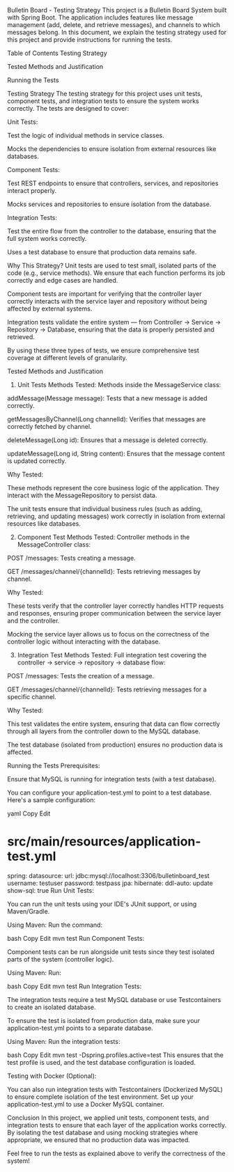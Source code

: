 Bulletin Board - Testing Strategy
This project is a Bulletin Board System built with Spring Boot. The application includes features like message management (add, delete, and retrieve messages), and channels to which messages belong. In this document, we explain the testing strategy used for this project and provide instructions for running the tests.

Table of Contents
Testing Strategy

Tested Methods and Justification

Running the Tests

Testing Strategy
The testing strategy for this project uses unit tests, component tests, and integration tests to ensure the system works correctly. The tests are designed to cover:

Unit Tests:

Test the logic of individual methods in service classes.

Mocks the dependencies to ensure isolation from external resources like databases.

Component Tests:

Test REST endpoints to ensure that controllers, services, and repositories interact properly.

Mocks services and repositories to ensure isolation from the database.

Integration Tests:

Test the entire flow from the controller to the database, ensuring that the full system works correctly.

Uses a test database to ensure that production data remains safe.

Why This Strategy?
Unit tests are used to test small, isolated parts of the code (e.g., service methods). We ensure that each function performs its job correctly and edge cases are handled.

Component tests are important for verifying that the controller layer correctly interacts with the service layer and repository without being affected by external systems.

Integration tests validate the entire system — from Controller → Service → Repository → Database, ensuring that the data is properly persisted and retrieved.

By using these three types of tests, we ensure comprehensive test coverage at different levels of granularity.

Tested Methods and Justification
1. Unit Tests
   Methods Tested: Methods inside the MessageService class:

addMessage(Message message): Tests that a new message is added correctly.

getMessagesByChannel(Long channelId): Verifies that messages are correctly fetched by channel.

deleteMessage(Long id): Ensures that a message is deleted correctly.

updateMessage(Long id, String content): Ensures that the message content is updated correctly.

Why Tested:

These methods represent the core business logic of the application. They interact with the MessageRepository to persist data.

The unit tests ensure that individual business rules (such as adding, retrieving, and updating messages) work correctly in isolation from external resources like databases.

2. Component Test
   Methods Tested: Controller methods in the MessageController class:

POST /messages: Tests creating a message.

GET /messages/channel/{channelId}: Tests retrieving messages by channel.

Why Tested:

These tests verify that the controller layer correctly handles HTTP requests and responses, ensuring proper communication between the service layer and the controller.

Mocking the service layer allows us to focus on the correctness of the controller logic without interacting with the database.

3. Integration Test
   Methods Tested: Full integration test covering the controller → service → repository → database flow:

POST /messages: Tests the creation of a message.

GET /messages/channel/{channelId}: Tests retrieving messages for a specific channel.

Why Tested:

This test validates the entire system, ensuring that data can flow correctly through all layers from the controller down to the MySQL database.

The test database (isolated from production) ensures no production data is affected.

Running the Tests
Prerequisites:

Ensure that MySQL is running for integration tests (with a test database).

You can configure your application-test.yml to point to a test database. Here's a sample configuration:

yaml
Copy
Edit
# src/main/resources/application-test.yml
spring:
datasource:
url: jdbc:mysql://localhost:3306/bulletinboard_test
username: testuser
password: testpass
jpa:
hibernate:
ddl-auto: update
show-sql: true
Run Unit Tests:

You can run the unit tests using your IDE's JUnit support, or using Maven/Gradle.

Using Maven: Run the command:

bash
Copy
Edit
mvn test
Run Component Tests:

Component tests can be run alongside unit tests since they test isolated parts of the system (controller logic).

Using Maven: Run:

bash
Copy
Edit
mvn test
Run Integration Tests:

The integration tests require a test MySQL database or use Testcontainers to create an isolated database.

To ensure the test is isolated from production data, make sure your application-test.yml points to a separate database.

Using Maven: Run the integration tests:

bash
Copy
Edit
mvn test -Dspring.profiles.active=test
This ensures that the test profile is used, and the test database configuration is loaded.

Testing with Docker (Optional):

You can also run integration tests with Testcontainers (Dockerized MySQL) to ensure complete isolation of the test environment. Set up your application-test.yml to use a Docker MySQL container.

Conclusion
In this project, we applied unit tests, component tests, and integration tests to ensure that each layer of the application works correctly. By isolating the test database and using mocking strategies where appropriate, we ensured that no production data was impacted.

Feel free to run the tests as explained above to verify the correctness of the system!
